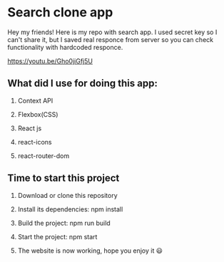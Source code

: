 # Search clone app

Hey my friends! Here is my repo with search app. I used secret key so I can't share it, but I saved real responce from server so you can check functionality with hardcoded responce.

https://youtu.be/Gho0jiGfj5U

## What did I use for doing this app:

1. Context API

2. Flexbox(CSS)

3. React js

4. react-icons

5. react-router-dom

## Time to start this project

1. Download or clone this repository

2. Install its dependencies: npm install

3. Build the project: npm run build

4. Start the project: npm start

5. The website is now working, hope you enjoy it 😃